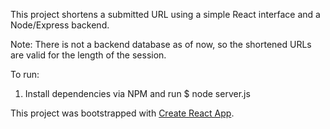 This project shortens a submitted URL using a simple React interface and a
Node/Express backend.

Note: There is not a backend database as of now, so the shortened URLs are valid
for the length of the session.

To run:

1) Install dependencies via NPM and run $ node server.js

This project was bootstrapped with [Create React App](https://github.com/facebookincubator/create-react-app).
